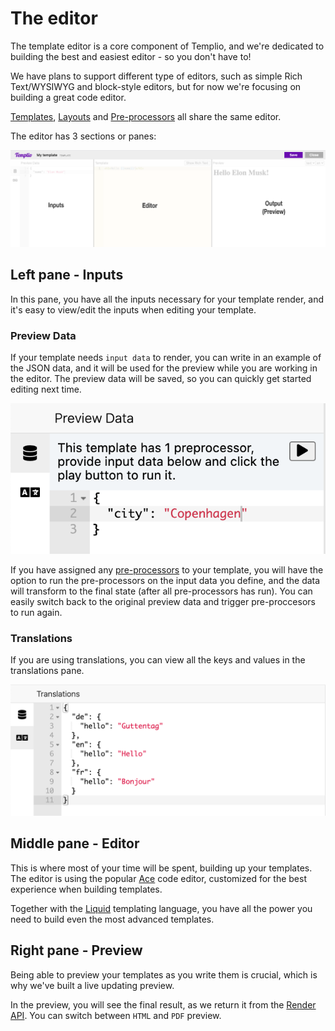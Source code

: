 # The editor

The template editor is a core component of Templio, and we're dedicated to building the best and easiest editor - so you don't have to!

We have plans to support different type of editors, such as simple Rich Text/WYSIWYG and block-style editors, but for now we're focusing on building a great code editor.

[Templates](./1-Templates.md), [Layouts](./2-Layouts.md) and [Pre-processors](./3-Pre-processors.md) all share the same editor.

The editor has 3 sections or panes:

![Editor panes](../assets/images/editor_pane_overview.png)

## Left pane - Inputs

In this pane, you have all the inputs necessary for your template render, and it's easy to view/edit the inputs when editing your template.

### Preview Data

If your template needs `input data` to render, you can write in an example of the JSON data, and it will be used for the preview while you are working in the editor. The preview data will be saved, so you can quickly get started editing next time.

![Preview Data](../assets/images/preview_data.png)

If you have assigned any [pre-processors](../3-Pre-processors.md) to your template, you will have the option to run the pre-processors on the input data you define, and the data will transform to the final state (after all pre-processors has run). You can easily switch back to the original preview data and trigger pre-proccesors to run again.

### Translations
If you are using translations, you can view all the keys and values in the translations pane.

![Translations pane](../assets/images/translations_editor_pane.png)

## Middle pane - Editor

This is where most of your time will be spent, building up your templates. The editor is using the popular [Ace](https://ace.c9.io/) code editor, customized for the best experience when building templates.

Together with the [Liquid](https://shopify.github.io/liquid/) templating language, you have all the power you need to build even the most advanced templates.


## Right pane - Preview

Being able to preview your templates as you write them is crucial, which is why we've built a live updating preview.

In the preview, you will see the final result, as we return it from the [Render API](https://docs.templioapp.com/docs/templio-docs/reference/Templio-API.v1.yaml/paths/~1render/post). You can switch between `HTML` and `PDF` preview.